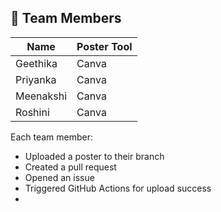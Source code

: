 ## 👥 Team Members

| Name    | Poster Tool |
|---------|-------------|
| Geethika | Canva      | 
| Priyanka | Canva      | 
| Meenakshi| Canva      | 
| Roshini  |  Canva     | 
Each team member:
- Uploaded a poster to their branch
- Created a pull request
- Opened an issue
- Triggered GitHub Actions for upload success
-
